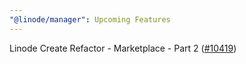 ```yaml
---
"@linode/manager": Upcoming Features
---
```


Linode Create Refactor - Marketplace - Part 2 ([#10419](https://github.com/linode/manager/pull/10419))
